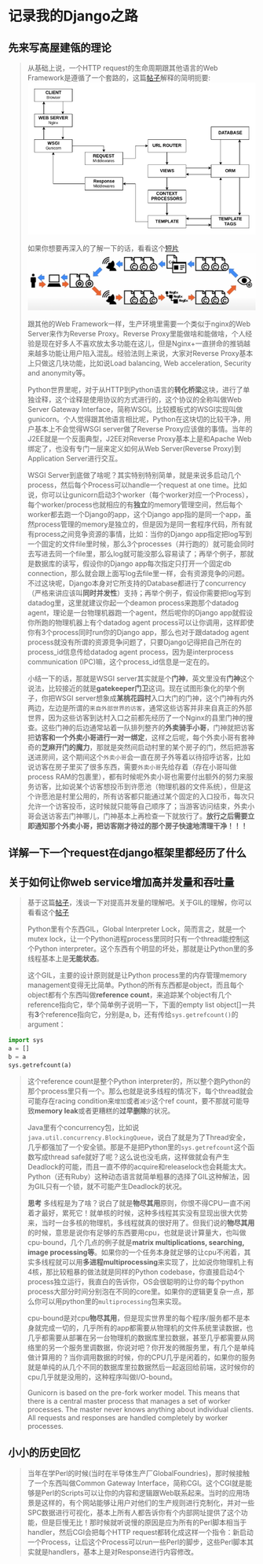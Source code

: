 # 记录我的Django之路

## 先来写高屋建瓴的理论
>
> 从基础上说，一个HTTP request的生命周期跟其他语言的Web Framework是遵循了一个套路的，这篇[帖子](https://goutomroy.medium.com/request-and-response-cycle-in-django-338518096640)解释的简明扼要:
![](../pictures/django_request_lifecycle.png)
> 
>如果你想要再深入的了解一下的话，看看这个[短片](https://www.youtube.com/watch?v=Lwp73bSaplo)
![](../pictures/wsgi_request_lifecycle.png)
>
> 跟其他的Web Framework一样，生产环境里需要一个类似于nginx的Web Server来作为Reverse Proxy。Reverse Proxy里能做啥和能做啥，个人经验是现在好多人不喜欢放太多功能在这儿，但是Nginx+一直拼命的推销越来越多功能让用户陷入混乱。经验法则上来说，大家对Reverse Proxy基本上只做这几块功能，比如说Load balancing, Web acceleration, Security and anonymity等。
>
> Python世界里呢，对于从HTTP到Python语言的**转化桥梁**这块，进行了单独诠释，这个诠释是使用协议的方式进行的，这个协议的全称叫做Web Server Gateway Interface，简称WSGI。比较模板式的WSGI实现叫做gunicorn。个人觉得跟其他语言相比呢，Python在这块切的比较干净，用户基本上不会觉得WSGI server做了Reverse Proxy应该做的事情。当年的J2EE就是一个反面典型，J2EE对Reverse Proxy基本上是和Apache Web绑定了，也没有专门一层来定义如何从Web Server(Reverse Proxy)到Application Server进行交互。
>
> WSGI Server到底做了啥呢？其实特别特别简单，就是来说多启动几个process，然后每个Process可以handle一个request at one time。比如说，你可以让gunicorn启动3个worker（每个worker对应一个Process），每个worker/process也就相应的有**独立**的memory管理空间，然后每个worker都去跑一个Django的app，这个Django app指的是同一个app，虽然process管理的memory是独立的，但是因为是同一套程序代码，所有就有process之间竞争资源的事情，比如：当你的Django app指定把log写到一个固定的文件file里时候，那么3个processes（并行跑的）就可能会同时去写进去同一个file里，那么log就可能没那么容易读了；再举个例子，那就是数据库的读写，假设你的Django app每次指定只打开一个固定db connection，那么就会跟上面写log去file里一样，会有资源竞争的问题。不过这块呢，Django本身对它所支持的Database都进行了concurrency（严格来讲应该叫**同时并发性**）支持；再举个例子，假设你需要把log写到datadog里，这里就建议你起一个deamon process来跑那个datadog agent，理论是一台物理机器跑一个agent，然后呢你的Django app就假设你所跑的物理机器上有个datadog agent process可以让你调用，这样即使你有3个process同时run你的Django app，那么也对于跟datadog agent process就没有所谓的资源竞争问题了，只要Django记得把自己所在的process_id信息传给datadog agent process，因为是interprocess communication (IPC)嘛，这个process_id信息是一定在的。
>
>小结一下的话，那就是WSGI server其实就是个**门神**，英文里没有**门神**这个说法，比较接近的就是**gatekeeper门卫**这词。现在试图形象化的举个例子，你把WSGI server想象成**某桃花园村**入口大门的门神，这个门神有内外两边，左边是所谓的`来自外部世界的访客`，通常这些访客并非来自真正的外部世界，因为这些访客到达村入口之前都先经历了一个Nginx的县里门神的搜查。这些门神的后边通常站着一队排列整齐的**外卖骑手小哥**，门神就把访客把**访客和一个外卖小哥进行一对一绑定**，这样之后呢，每个外卖小哥有套神奇的**芝麻开门的魔力**，那就是突然间启动村里的某个房子的门，然后把游客送进房间，这个期间这个`外卖小哥`会一直在房子外等着以待招呼访客，比如说访客在房子里买了很多东西，需要`外卖小哥`先给存着（存在小哥叫做process RAM的包裹里），都有时候呢外卖小哥也需要付出额外的努力来服务访客，比如说某个访客想投币到许愿池（物理机器的文件系统），但是这个许愿池是村里公用的，所有访客都只能通过某个固定的入口投币，每次只允许一个访客投币，这时候就只能等自己顺序了；当游客访问结束，外卖小哥会送访客去门神哪儿，门神基本上再检查一下就放行了。**放行之后需要立即通知那个外卖小哥，把访客刚才待过的那个房子快速地清理干净！！！**

## 详解一下一个request在django框架里都经历了什么

## 关于如何让你web service增加高并发量和吞吐量
>基于这篇[帖子](https://stackoverflow.com/a/20939442/3036854)，浅谈一下对提高并发量的理解吧。关于GIL的理解，你可以看看这个[帖子](https://realpython.com/python-gil/#:~:text=The%20Python%20Global%20Interpreter%20Lock%20or%20GIL%2C%20in%20simple%20words,at%20any%20point%20in%20time.)
>
>Python里有个东西GIL，Global Interpreter Lock，简而言之，就是一个mutex lock，让一个Python进程process里同时只有一个thread能控制这个Python interpreter。这个东西有个明显的坏处，那就是让Python里的多线程基本上是**无能状态**。
>
>这个GIL，主要的设计原则就是让Python process里的内存管理memory management变得无比简单。Python的所有东西都是object，而且每个object都有个东西叫做**reference count**，来追踪某个object有几个reference指向它，举个简单例子说明一下，下面的empty list object[]一共有**3**个reference指向它，分别是a, b，还有传给`sys.getrefcount()`的argument：
```python
import sys
a = []
b = a
sys.getrefcount(a)
```
>
>这个reference count是整个Python interpreter的，所以整个跑Python的那个process里只有一个。那么也就是说多线程的情况下，每个thread就会可能存在racing condition来`增加`或者`减少`这个ref count，要不那就可能导致**memory leak**或者更糟糕的**过早删除**的状况。
>
>Java里有个concurrency包，比如说`java.util.concurrency.BlockingQueue`，说白了就是为了Thread安全，几乎都强加了一个安全锁。那是不是把Python里的`sys.getrefcount`这个函数写成thread safe就好了呢？这么说也没毛病，这样做就会有产生Deadlock的可能，而且一直不停的acquire和releaselock也会耗能太大。Python（还有Ruby）这种动态语言就简单粗暴的选择了GIL这种解法，因为GIL只有一个锁，就不可能产生Deadlock的状况。
>
>**思考** 多线程是为了啥？说白了就是**物尽其用**原则，你恨不得CPU一直不闲着才最好，累死它！就单核的时候，这种多线程其实没有显现出很大优势来，当时一台多核的物理机，多线程就真的很好用了。但我们说的**物尽其用**的时候，意思是说你有足够的东西要用cpu，也就是说计算量大，也叫做cpu-bound，几个几点的例子就是**matrix multiplications, searching, image processing等**。如果你的一个任务本身就足够的让cpu不闲着，其实多线程就可以用**多进程multiprocessing**来实现了，比如说你物理机上有4核，那比较粗暴的做法就是同样的Python codebase，你直接启动4个process独立运行，我直白的告诉你，OS会很聪明的让你的每个python process大部分时间分别泡在不同的core里。如果你的逻辑更复杂一点，那么你可以用python里的`multiprocessing`包来实现。
>
>cpu-bound是对cpu**物尽其用**，但是现实世界里的每个程序/服务都不是本身就完成一切的，几乎所有的app都需要从物理机的文件系统里读数据，也几乎都需要从部署在另一台物理机的数据库里拉数据，甚至几乎都需要从网络里的另一个服务里调数据，你说对吧？你开发的微服务里，有几个是单纯做计算用的？当你调用数据的时候，你的CPU几乎是闲着的，如果你的服务就是单纯的从几个不同的数据库里拉数据然后一起返回给前端，这时候你的cpu几乎就是没用的，这种程序叫做I/O-bound。
>
>
>Gunicorn is based on the pre-fork worker model. This means that there is a central master process that manages a set of worker processes. The master never knows anything about individual clients. All requests and responses are handled completely by worker processes.
>

## 小小的历史回忆
> 当年在学Perl的时候(当时在半导体生产厂GlobalFoundries)，那时候接触了一个东西叫做Common Gateway Interface，简称CGI。这个CGI就是能够是Perl的Scripts可以让你的内容和逻辑跟Web联系起来。当时的应用场景是这样的，有个网站能够让用户对他们的生产规则进行克制化，并对一些SPC数据进行可视化，基本上所有人都告诉你有个内部网址提供了这个功能，但是巨慢无比！那时候就听说慢的原因是应为所有的Perl脚本相当于handler，然后CGI会把每个HTTP request都转化成这样一个指令：新启动一个Process，让后这个Process可以run一些Perl的脚步，这些Perl脚本其实就是handlers，基本上是对Response进行内容修改。
>
>